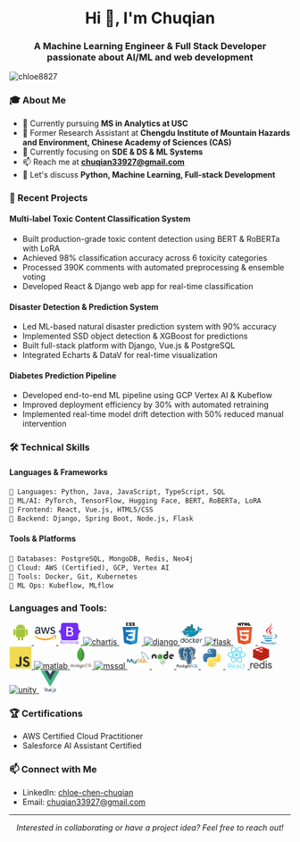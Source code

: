 <h1 align="center">Hi 👋, I'm Chuqian</h1>
<h3 align="center">A Machine Learning Engineer & Full Stack Developer passionate about AI/ML and web development</h3>

<p align="left"> <img src="https://komarev.com/ghpvc/?username=chloe11717&label=Profile%20views&color=0e75b6&style=flat" alt="chloe8827" /> </p>

### 🎓 About Me

- 🎯 Currently pursuing **MS in Analytics at USC**
- 💼 Former Research Assistant at **Chengdu Institute of Mountain Hazards and Environment, Chinese Academy of Sciences (CAS)**
- 🌱 Currently focusing on **SDE & DS & ML Systems**
- 📫 Reach me at **chuqian33927@gmail.com**
- 💬 Let's discuss **Python, Machine Learning, Full-stack Development**

### 🚀 Recent Projects

#### Multi-label Toxic Content Classification System
- Built production-grade toxic content detection using BERT & RoBERTa with LoRA
- Achieved 98% classification accuracy across 6 toxicity categories
- Processed 390K comments with automated preprocessing & ensemble voting
- Developed React & Django web app for real-time classification

#### Disaster Detection & Prediction System
- Led ML-based natural disaster prediction system with 90% accuracy
- Implemented SSD object detection & XGBoost for predictions
- Built full-stack platform with Django, Vue.js & PostgreSQL
- Integrated Echarts & DataV for real-time visualization

#### Diabetes Prediction Pipeline
- Developed end-to-end ML pipeline using GCP Vertex AI & Kubeflow
- Improved deployment efficiency by 30% with automated retraining
- Implemented real-time model drift detection with 50% reduced manual intervention

### 🛠 Technical Skills

#### Languages & Frameworks
```
🔹 Languages: Python, Java, JavaScript, TypeScript, SQL
🔹 ML/AI: PyTorch, TensorFlow, Hugging Face, BERT, RoBERTa, LoRA
🔹 Frontend: React, Vue.js, HTML5/CSS
🔹 Backend: Django, Spring Boot, Node.js, Flask
```

#### Tools & Platforms
```
🔹 Databases: PostgreSQL, MongoDB, Redis, Neo4j
🔹 Cloud: AWS (Certified), GCP, Vertex AI
🔹 Tools: Docker, Git, Kubernetes
🔹 ML Ops: Kubeflow, MLflow
```


<h3 align="left">Languages and Tools:</h3>
<p align="left"> <a href="https://developer.android.com" target="_blank" rel="noreferrer"> <img src="https://raw.githubusercontent.com/devicons/devicon/master/icons/android/android-original-wordmark.svg" alt="android" width="40" height="40"/> </a> <a href="https://aws.amazon.com" target="_blank" rel="noreferrer"> <img src="https://raw.githubusercontent.com/devicons/devicon/master/icons/amazonwebservices/amazonwebservices-original-wordmark.svg" alt="aws" width="40" height="40"/> </a> <a href="https://getbootstrap.com" target="_blank" rel="noreferrer"> <img src="https://raw.githubusercontent.com/devicons/devicon/master/icons/bootstrap/bootstrap-plain-wordmark.svg" alt="bootstrap" width="40" height="40"/> </a> <a href="https://www.chartjs.org" target="_blank" rel="noreferrer"> <img src="https://www.chartjs.org/media/logo-title.svg" alt="chartjs" width="40" height="40"/> </a> <a href="https://www.w3schools.com/css/" target="_blank" rel="noreferrer"> <img src="https://raw.githubusercontent.com/devicons/devicon/master/icons/css3/css3-original-wordmark.svg" alt="css3" width="40" height="40"/> </a> <a href="https://www.djangoproject.com/" target="_blank" rel="noreferrer"> <img src="https://cdn.worldvectorlogo.com/logos/django.svg" alt="django" width="40" height="40"/> </a> <a href="https://www.docker.com/" target="_blank" rel="noreferrer"> <img src="https://raw.githubusercontent.com/devicons/devicon/master/icons/docker/docker-original-wordmark.svg" alt="docker" width="40" height="40"/> </a> <a href="https://flask.palletsprojects.com/" target="_blank" rel="noreferrer"> <img src="https://www.vectorlogo.zone/logos/pocoo_flask/pocoo_flask-icon.svg" alt="flask" width="40" height="40"/> </a> <a href="https://www.w3.org/html/" target="_blank" rel="noreferrer"> <img src="https://raw.githubusercontent.com/devicons/devicon/master/icons/html5/html5-original-wordmark.svg" alt="html5" width="40" height="40"/> </a> <a href="https://www.java.com" target="_blank" rel="noreferrer"> <img src="https://raw.githubusercontent.com/devicons/devicon/master/icons/java/java-original.svg" alt="java" width="40" height="40"/> </a> <a href="https://developer.mozilla.org/en-US/docs/Web/JavaScript" target="_blank" rel="noreferrer"> <img src="https://raw.githubusercontent.com/devicons/devicon/master/icons/javascript/javascript-original.svg" alt="javascript" width="40" height="40"/> </a> <a href="https://www.mathworks.com/" target="_blank" rel="noreferrer"> <img src="https://upload.wikimedia.org/wikipedia/commons/2/21/Matlab_Logo.png" alt="matlab" width="40" height="40"/> </a> <a href="https://www.mongodb.com/" target="_blank" rel="noreferrer"> <img src="https://raw.githubusercontent.com/devicons/devicon/master/icons/mongodb/mongodb-original-wordmark.svg" alt="mongodb" width="40" height="40"/> </a> <a href="https://www.microsoft.com/en-us/sql-server" target="_blank" rel="noreferrer"> <img src="https://www.svgrepo.com/show/303229/microsoft-sql-server-logo.svg" alt="mssql" width="40" height="40"/> </a> <a href="https://www.mysql.com/" target="_blank" rel="noreferrer"> <img src="https://raw.githubusercontent.com/devicons/devicon/master/icons/mysql/mysql-original-wordmark.svg" alt="mysql" width="40" height="40"/> </a> <a href="https://nodejs.org" target="_blank" rel="noreferrer"> <img src="https://raw.githubusercontent.com/devicons/devicon/master/icons/nodejs/nodejs-original-wordmark.svg" alt="nodejs" width="40" height="40"/> </a> <a href="https://www.postgresql.org" target="_blank" rel="noreferrer"> <img src="https://raw.githubusercontent.com/devicons/devicon/master/icons/postgresql/postgresql-original-wordmark.svg" alt="postgresql" width="40" height="40"/> </a> <a href="https://www.python.org" target="_blank" rel="noreferrer"> <img src="https://raw.githubusercontent.com/devicons/devicon/master/icons/python/python-original.svg" alt="python" width="40" height="40"/> </a> <a href="https://reactjs.org/" target="_blank" rel="noreferrer"> <img src="https://raw.githubusercontent.com/devicons/devicon/master/icons/react/react-original-wordmark.svg" alt="react" width="40" height="40"/> </a> <a href="https://redis.io" target="_blank" rel="noreferrer"> <img src="https://raw.githubusercontent.com/devicons/devicon/master/icons/redis/redis-original-wordmark.svg" alt="redis" width="40" height="40"/> </a> <a href="https://unity.com/" target="_blank" rel="noreferrer"> <img src="https://www.vectorlogo.zone/logos/unity3d/unity3d-icon.svg" alt="unity" width="40" height="40"/> </a> <a href="https://vuejs.org/" target="_blank" rel="noreferrer"> <img src="https://raw.githubusercontent.com/devicons/devicon/master/icons/vuejs/vuejs-original-wordmark.svg" alt="vuejs" width="40" height="40"/> </a> </p>

### 🏆 Certifications
- AWS Certified Cloud Practitioner
- Salesforce AI Assistant Certified

### 📫 Connect with Me
- LinkedIn: [chloe-chen-chuqian](https://www.linkedin.com/in/chloe-chen-chuqian)
- Email: chuqian33927@gmail.com

---
<p align="center">
<i>Interested in collaborating or have a project idea? Feel free to reach out!</i>
</p>


